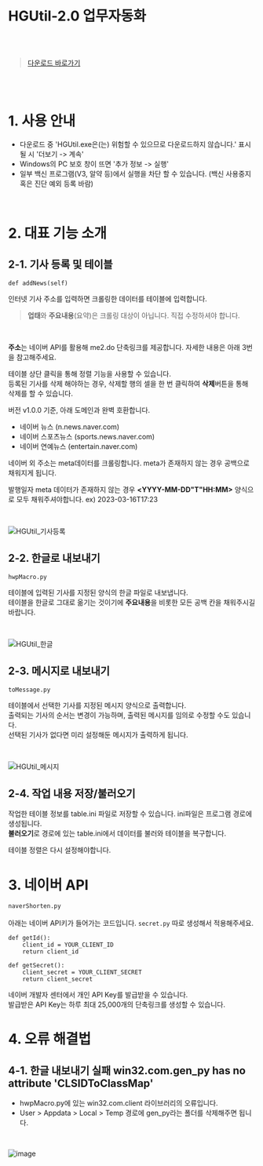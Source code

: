 # HGUtil-2.0 업무자동화

<br>
<br>

> [다운로드 바로가기](https://github.com/memoday/HGUtil-2.0/releases)

<br>
<br>

<h1> 1. 사용 안내</h1>

- 다운로드 중 'HGUtil.exe은(는) 위험할 수 있으므로 다운로드하지 않습니다.' 표시될 시 '더보기 -> 계속'
- Windows의 PC 보호 창이 뜨면 '추가 정보 -> 실행'
- 일부 백신 프로그램(V3, 알약 등)에서 실행을 차단 할 수 있습니다. (백신 사용중지 혹은 진단 예외 등록 바람)
<br>

<h1> 2. 대표 기능 소개</h1>

<h2> 2-1. 기사 등록 및 테이블 </h2>

```def addNews(self)```

인터넷 기사 주소를 입력하면 크롤링한 데이터를 테이블에 입력합니다.
<br>
> **업태**와 **주요내용**(요약)은 크롤링 대상이 아닙니다. 직접 수정하셔야 합니다.
<br>

**주소**는 네이버 API를 활용해 me2.do 단축링크를 제공합니다. 자세한 내용은 아래 3번을 참고해주세요.
<br>

테이블 상단 클릭을 통해 정렬 기능을 사용할 수 있습니다.
<br>
등록된 기사를 삭제 해야하는 경우, 삭제할 행의 셀을 한 번 클릭하여 **삭제**버튼을 통해 삭제를 할 수 있습니다.
<br>

버전 v1.0.0 기준, 아래 도메인과 완벽 호환합니다.

- 네이버 뉴스 (n.news.naver.com)
- 네이버 스포츠뉴스 (sports.news.naver.com)
- 네이버 연예뉴스 (entertain.naver.com)

네이버 외 주소는 meta데이터를 크롤링합니다. meta가 존재하지 않는 경우 공백으로 채워지게 됩니다.


발행일자 meta 데이터가 존재하지 않는 경우 **<YYYY-MM-DD"T"HH:MM>** 양식으로 모두 채워주셔야합니다. ex) 2023-03-16T17:23

<br>

![HGUtil_기사등록](https://user-images.githubusercontent.com/74040890/220837501-e6e20a6a-8a27-43dc-9d1d-a85a5140427c.gif)


<h2> 2-2. 한글로 내보내기 </h2>

```hwpMacro.py```

테이블에 입력된 기사를 지정된 양식의 한글 파일로 내보냅니다.
<br>
테이블을 한글로 그대로 옮기는 것이기에  **주요내용**을 비롯한 모든 공백 칸을 채워주시길 바랍니다.
<br>



<br>

![HGUtil_한글](https://user-images.githubusercontent.com/74040890/220838770-96f79a83-343e-4311-bb47-3a75d3175f4e.gif)


<h2> 2-3. 메시지로 내보내기 </h2>

```toMessage.py```

테이블에서 선택한 기사를 지정된 메시지 양식으로 출력합니다.
<br>
출력되는 기사의 순서는 변경이 가능하며, 출력된 메시지를 임의로 수정할 수도 있습니다.
<br>
선택된 기사가 없다면 미리 설정해둔 메시지가 출력하게 됩니다.

<br>

![HGUtil_메시지](https://user-images.githubusercontent.com/74040890/220840102-7cf2134a-c964-43a0-8f71-625b6a7f9420.gif)


<h2> 2-4. 작업 내용 저장/불러오기 </h2>

작업한 테이블 정보를 table.ini 파일로 저장할 수 있습니다. ini파일은 프로그램 경로에 생성됩니다.
<br>
**불러오기**로 경로에 있는 table.ini에서 데이터를 불러와  테이블을 복구합니다.
<br>

테이블 정렬은 다시 설정해야합니다.
<br>

<h1>3. 네이버 API </h1>

```naverShorten.py```
<br><br>
아래는 네이버 API키가 들어가는 코드입니다. ```secret.py``` 따로 생성해서 적용해주세요.

```
def getId():
    client_id = YOUR_CLIENT_ID
    return client_id

def getSecret():
    client_secret = YOUR_CLIENT_SECRET
    return client_secret
```

네이버 개발자 센터에서 개인 API Key를 발급받을 수 있습니다.
<br>
발급받은 API Key는 하루 최대 25,000개의 단축링크를 생성할 수 있습니다.
<br>

<h1>4. 오류 해결법 </h1>
<h2> 4-1. 한글 내보내기 실패 win32.com.gen_py has no attribute 'CLSIDToClassMap' </h2>

- hwpMacro.py에 있는 win32.com.client 라이브러리의 오류입니다.
- User > Appdata > Local > Temp 경로에 gen_py라는 폴더를 삭제해주면 됩니다.

<br>

![image](https://user-images.githubusercontent.com/74040890/225817878-f21786ae-6636-4619-ab98-abfc407c8aed.png)

